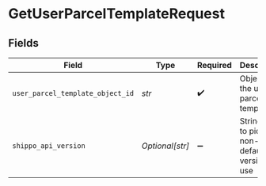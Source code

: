 # GetUserParcelTemplateRequest


## Fields

| Field                                                | Type                                                 | Required                                             | Description                                          |
| ---------------------------------------------------- | ---------------------------------------------------- | ---------------------------------------------------- | ---------------------------------------------------- |
| `user_parcel_template_object_id`                     | *str*                                                | :heavy_check_mark:                                   | Object ID of the user parcel template                |
| `shippo_api_version`                                 | *Optional[str]*                                      | :heavy_minus_sign:                                   | String used to pick a non-default API version to use |